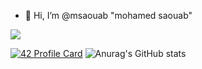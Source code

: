 -  👋 Hi, I’m @msaouab "mohamed saouab"

![](https://komarev.com/ghpvc/?username=msaouab&color=blue)
<!---
msaouab/msaouab is a ✨ special ✨ repository because its `README.md` (this file) appears on your GitHub profile.
You can click the Preview link to take a look at your changes.
--->
[![42 Profile Card](https://1337-readme.vercel.app/api/profile?cursus=42cursus&dark=true&login=msaouab)](https://github.com/mohouyizme/1337-readme)
![Anurag's GitHub stats](https://github-readme-stats.vercel.app/api?username=msaouab&show_icons=true&theme=cobalt)
